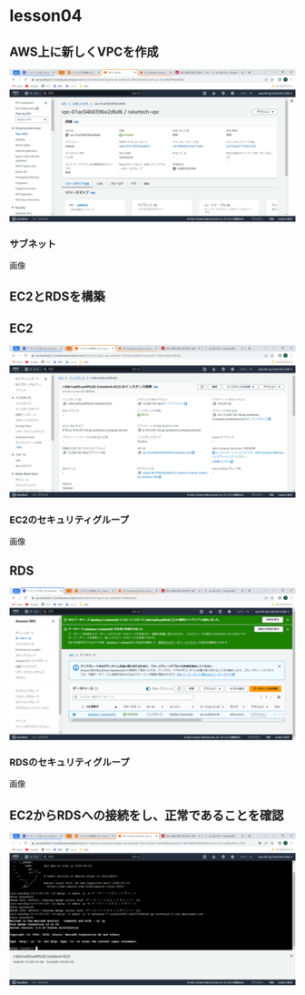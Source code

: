 # lesson04
## AWS上に新しくVPCを作成
![newVPC](img/lesson04-vpc.png)
### サブネット
画像
## EC2とRDSを構築
## EC2
![newEC2](img/lesson04-ec2.png)
### EC2のセキュリティグループ
画像
## RDS
![newRDS](img/lesson04-make-rds.png)
### RDSのセキュリティグループ
画像
## EC2からRDSへの接続をし、正常であることを確認
![EC2 connect to RDS](img/lesson04-ec2-to-rds.png)
